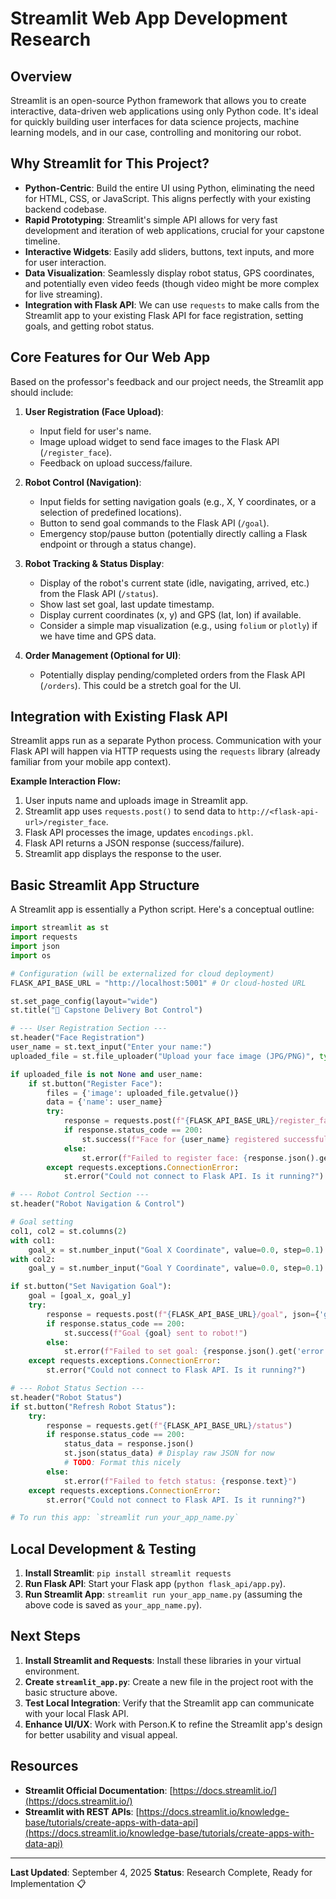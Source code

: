 # Streamlit Web App Development Research

## Overview

Streamlit is an open-source Python framework that allows you to create interactive, data-driven web applications using only Python code. It's ideal for quickly building user interfaces for data science projects, machine learning models, and in our case, controlling and monitoring our robot.

## Why Streamlit for This Project?

*   **Python-Centric**: Build the entire UI using Python, eliminating the need for HTML, CSS, or JavaScript. This aligns perfectly with your existing backend codebase.
*   **Rapid Prototyping**: Streamlit's simple API allows for very fast development and iteration of web applications, crucial for your capstone timeline.
*   **Interactive Widgets**: Easily add sliders, buttons, text inputs, and more for user interaction.
*   **Data Visualization**: Seamlessly display robot status, GPS coordinates, and potentially even video feeds (though video might be more complex for live streaming).
*   **Integration with Flask API**: We can use `requests` to make calls from the Streamlit app to your existing Flask API for face registration, setting goals, and getting robot status.

## Core Features for Our Web App

Based on the professor's feedback and our project needs, the Streamlit app should include:

1.  **User Registration (Face Upload)**:
    *   Input field for user's name.
    *   Image upload widget to send face images to the Flask API (`/register_face`).
    *   Feedback on upload success/failure.

2.  **Robot Control (Navigation)**:
    *   Input fields for setting navigation goals (e.g., X, Y coordinates, or a selection of predefined locations).
    *   Button to send goal commands to the Flask API (`/goal`).
    *   Emergency stop/pause button (potentially directly calling a Flask endpoint or through a status change).

3.  **Robot Tracking & Status Display**:
    *   Display of the robot's current state (idle, navigating, arrived, etc.) from the Flask API (`/status`).
    *   Show last set goal, last update timestamp.
    *   Display current coordinates (x, y) and GPS (lat, lon) if available.
    *   Consider a simple map visualization (e.g., using `folium` or `plotly`) if we have time and GPS data.

4.  **Order Management (Optional for UI)**:
    *   Potentially display pending/completed orders from the Flask API (`/orders`). This could be a stretch goal for the UI.

## Integration with Existing Flask API

Streamlit apps run as a separate Python process. Communication with your Flask API will happen via HTTP requests using the `requests` library (already familiar from your mobile app context).

**Example Interaction Flow:**

1.  User inputs name and uploads image in Streamlit app.
2.  Streamlit app uses `requests.post()` to send data to `http://<flask-api-url>/register_face`.
3.  Flask API processes the image, updates `encodings.pkl`.
4.  Flask API returns a JSON response (success/failure).
5.  Streamlit app displays the response to the user.

## Basic Streamlit App Structure

A Streamlit app is essentially a Python script. Here's a conceptual outline:

```python
import streamlit as st
import requests
import json
import os

# Configuration (will be externalized for cloud deployment)
FLASK_API_BASE_URL = "http://localhost:5001" # Or cloud-hosted URL

st.set_page_config(layout="wide")
st.title("🤖 Capstone Delivery Bot Control")

# --- User Registration Section ---
st.header("Face Registration")
user_name = st.text_input("Enter your name:")
uploaded_file = st.file_uploader("Upload your face image (JPG/PNG)", type=["jpg", "png"])

if uploaded_file is not None and user_name:
    if st.button("Register Face"):
        files = {'image': uploaded_file.getvalue()}
        data = {'name': user_name}
        try:
            response = requests.post(f"{FLASK_API_BASE_URL}/register_face", files=files, data=data)
            if response.status_code == 200:
                st.success(f"Face for {user_name} registered successfully!")
            else:
                st.error(f"Failed to register face: {response.json().get('error', response.text)}")
        except requests.exceptions.ConnectionError:
            st.error("Could not connect to Flask API. Is it running?")

# --- Robot Control Section ---
st.header("Robot Navigation & Control")

# Goal setting
col1, col2 = st.columns(2)
with col1:
    goal_x = st.number_input("Goal X Coordinate", value=0.0, step=0.1)
with col2:
    goal_y = st.number_input("Goal Y Coordinate", value=0.0, step=0.1)

if st.button("Set Navigation Goal"):
    goal = [goal_x, goal_y]
    try:
        response = requests.post(f"{FLASK_API_BASE_URL}/goal", json={'goal': goal})
        if response.status_code == 200:
            st.success(f"Goal {goal} sent to robot!")
        else:
            st.error(f"Failed to set goal: {response.json().get('error', response.text)}")
    except requests.exceptions.ConnectionError:
        st.error("Could not connect to Flask API. Is it running?")

# --- Robot Status Section ---
st.header("Robot Status")
if st.button("Refresh Robot Status"):
    try:
        response = requests.get(f"{FLASK_API_BASE_URL}/status")
        if response.status_code == 200:
            status_data = response.json()
            st.json(status_data) # Display raw JSON for now
            # TODO: Format this nicely
        else:
            st.error(f"Failed to fetch status: {response.text}")
    except requests.exceptions.ConnectionError:
        st.error("Could not connect to Flask API. Is it running?")

# To run this app: `streamlit run your_app_name.py`
```

## Local Development & Testing

1.  **Install Streamlit**: `pip install streamlit requests`
2.  **Run Flask API**: Start your Flask app (`python flask_api/app.py`).
3.  **Run Streamlit App**: `streamlit run your_app_name.py` (assuming the above code is saved as `your_app_name.py`).

## Next Steps

1.  **Install Streamlit and Requests**: Install these libraries in your virtual environment.
2.  **Create `streamlit_app.py`**: Create a new file in the project root with the basic structure above.
3.  **Test Local Integration**: Verify that the Streamlit app can communicate with your local Flask API.
4.  **Enhance UI/UX**: Work with Person.K to refine the Streamlit app's design for better usability and visual appeal.

## Resources

*   **Streamlit Official Documentation**: [https://docs.streamlit.io/](https://docs.streamlit.io/)
*   **Streamlit with REST APIs**: [https://docs.streamlit.io/knowledge-base/tutorials/create-apps-with-data-api](https://docs.streamlit.io/knowledge-base/tutorials/create-apps-with-data-api)

---

**Last Updated**: September 4, 2025
**Status**: Research Complete, Ready for Implementation 📋
